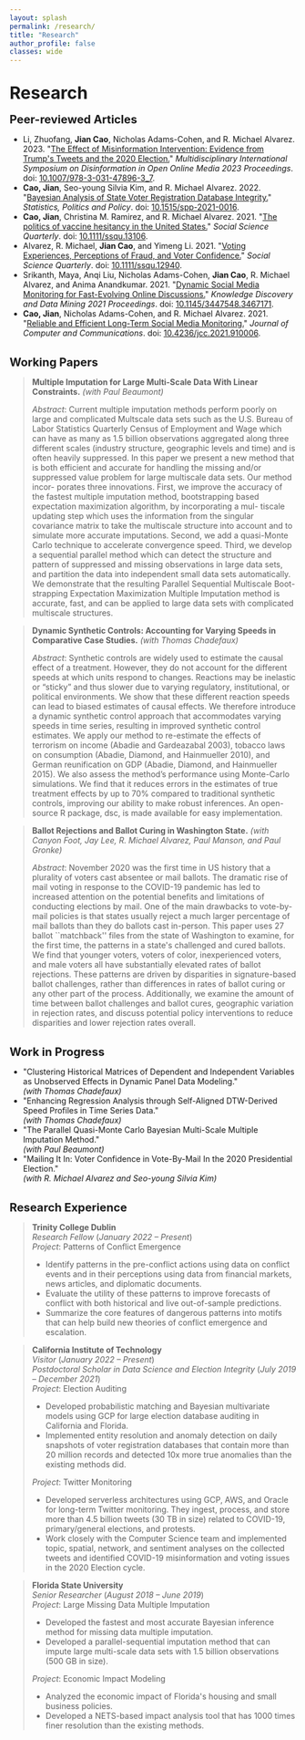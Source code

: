 ```yaml
---
layout: splash 
permalink: /research/
title: "Research"
author_profile: false
classes: wide
---
```


<br>
<span style="font-size: 30px; font-weight: bold;">Research</span>
<br>
<br>
<span style="font-size: 20px; font-weight: bold;">Peer-reviewed Articles</span>

- Li, Zhuofang, **Jian Cao**, Nicholas Adams-Cohen, and R. Michael Alvarez. 2023. "[The Effect of Misinformation Intervention: Evidence from Trump's Tweets and the 2020 Election.](/assets/papers/li2023effect.pdf)" _Multidisciplinary International Symposium on Disinformation in Open Online Media 2023 Proceedings_. doi: [10.1007/978-3-031-47896-3\_7](https://doi.org/10.1007/978-3-031-47896-3_7).
- **Cao, Jian**, Seo-young Silvia Kim, and R. Michael Alvarez. 2022. "[Bayesian Analysis of State Voter Registration Database Integrity.](/assets/papers/cao2022bayesian.pdf)" _Statistics, Politics and Policy_. doi: [10.1515/spp-2021-0016](https://doi.org/10.1515/spp-2021-0016).
- **Cao, Jian**, Christina M. Ramirez, and R. Michael Alvarez. 2021. "[The politics of vaccine hesitancy in the United States.](/assets/papers/cao2022politics.pdf)" _Social Science Quarterly_. doi: [10.1111/ssqu.13106](https://doi.org/10.1111/ssqu.13106).
- Alvarez, R. Michael, **Jian Cao**, and Yimeng Li. 2021. "[Voting Experiences, Perceptions of Fraud, and Voter Confidence.](/assets/papers/alvarez2021voting.pdf)" _Social Science Quarterly_. doi: [10.1111/ssqu.12940](https://doi.org/10.1111/ssqu.12940).
- Srikanth, Maya, Anqi Liu, Nicholas Adams-Cohen, **Jian Cao**, R. Michael Alvarez, and Anima Anandkumar. 2021. "[Dynamic Social Media Monitoring for Fast-Evolving Online Discussions.](/assets/papers/srikanth2021dynamic.pdf)" _Knowledge Discovery and Data Mining 2021 Proceedings_. doi: [10.1145/3447548.3467171](https://doi.org/10.1145/3447548.3467171).
- **Cao, Jian**, Nicholas Adams-Cohen, and R. Michael Alvarez. 2021. "[Reliable and Efficient Long-Term Social Media Monitoring.](/assets/papers/cao2020reliable.pdf)" _Journal of Computer and Communications_. doi: [10.4236/jcc.2021.910006](https://doi.org/10.4236/jcc.2021.910006).

<br>
<span style="font-size: 20px; font-weight: bold;">Working Papers</span>

> **Multiple Imputation for Large Multi-Scale Data With Linear Constraints.** _(with Paul Beaumont)_
>
> *Abstract*: Current multiple imputation methods perform poorly on large and complicated Multscale data sets such as the U.S. Bureau of Labor Statistics Quarterly Census of Employment and Wage which can have as many as 1.5 billion observations aggregated along three different scales (industry structure, geographic levels and time) and is often heavily suppressed. In this paper we present a new method that is both efficient and accurate for handling the missing and/or suppressed value problem for large multiscale data sets. Our method incor- porates three innovations. First, we improve the accuracy of the fastest multiple imputation method, bootstrapping based expectation maximization algorithm, by incorporating a mul- tiscale updating step which uses the information from the singular covariance matrix to take the multiscale structure into account and to simulate more accurate imputations. Second, we add a quasi-Monte Carlo technique to accelerate convergence speed. Third, we develop a sequential parallel method which can detect the structure and pattern of suppressed and missing observations in large data sets, and partition the data into independent small data sets automatically. We demonstrate that the resulting Parallel Sequential Multiscale Boot- strapping Expectation Maximization Multiple Imputation method is accurate, fast, and can be applied to large data sets with complicated multiscale structures.

> **Dynamic Synthetic Controls: Accounting for Varying Speeds in Comparative Case Studies.** _(with Thomas Chadefaux)_
>
> *Abstract*: Synthetic controls are widely used to estimate the causal effect of a treatment. However, they do not account for the different speeds at which units respond to changes. Reactions may be inelastic or “sticky” and thus slower due to varying regulatory, institutional, or political environments. We show that these different reaction speeds can lead to biased estimates of causal effects. We therefore introduce a dynamic synthetic control approach that accommodates varying speeds in time series, resulting in improved synthetic control estimates. We apply our method to re-estimate the effects of terrorism on income (Abadie and Gardeazabal 2003), tobacco laws on consumption (Abadie, Diamond, and Hainmueller 2010), and German reunification on GDP (Abadie, Diamond, and Hainmueller 2015). We also assess the method’s performance using Monte-Carlo simulations. We find that it reduces errors in the estimates of true treatment effects by up to 70% compared to traditional synthetic controls, improving our ability to make robust inferences. An open-source R package, dsc, is made available for easy implementation.

> **Ballot Rejections and Ballot Curing in Washington State.** _(with Canyon Foot, Jay Lee, R. Michael Alvarez, Paul Manson, and Paul Gronke)_
>
> *Abstract*: November 2020 was the first time in US history that a plurality of voters cast absentee or mail ballots. The dramatic rise of mail voting in response to the COVID-19 pandemic has led to increased attention on the potential benefits and limitations of conducting elections by mail. One of the main drawbacks to vote-by-mail policies is that states usually reject a much larger percentage of mail ballots than they do ballots cast in-person. This paper uses 27 ballot ``matchback'' files from the state of Washington to examine, for the first time, the patterns in a state's challenged and cured ballots. We find that younger voters, voters of color, inexperienced voters, and male voters all have substantially elevated rates of ballot rejections. These patterns are driven by disparities in signature-based ballot challenges, rather than differences in rates of ballot curing or any other part of the process. Additionally, we examine the amount of time between ballot challenges and ballot cures, geographic variation in rejection rates, and discuss potential policy interventions to reduce disparities and lower rejection rates overall.
 

<br>
<span style="font-size: 20px; font-weight: bold;">Work in Progress</span>

- "Clustering Historical Matrices of Dependent and Independent Variables as Unobserved Effects in Dynamic Panel Data Modeling."  
  _(with Thomas Chadefaux)_
- "Enhancing Regression Analysis through Self-Aligned DTW-Derived Speed Profiles in Time Series Data."  
  _(with Thomas Chadefaux)_
- "The Parallel Quasi-Monte Carlo Bayesian Multi-Scale Multiple Imputation Method."  
  _(with Paul Beaumont)_
- "Mailing It In: Voter Confidence in Vote-By-Mail In the 2020 Presidential Election."  
  _(with R. Michael Alvarez and Seo-young Silvia Kim)_


<br>
<span style="font-size: 20px; font-weight: bold;">Research Experience</span>

> **Trinity College Dublin**  
> _Research Fellow_ (_January 2022 – Present_)  
> _Project_: Patterns of Conflict Emergence
> - Identify patterns in the pre-conflict actions using data on conflict events and in their perceptions using data from financial markets, news articles, and diplomatic documents.
> - Evaluate the utility of these patterns to improve forecasts of conflict with both historical and live out-of-sample predictions.
> - Summarize the core features of dangerous patterns into motifs that can help build new theories of conflict emergence and escalation.

> **California Institute of Technology**  
> _Visitor_ (_January 2022 – Present_)  
> _Postdoctoral Scholar in Data Science and Election Integrity_ (_July 2019 – December 2021_)  
> _Project_: Election Auditing
> - Developed probabilistic matching and Bayesian multivariate models using GCP for large election database auditing in California and Florida.
> - Implemented entity resolution and anomaly detection on daily snapshots of voter registration databases that contain more than 20 million records and detected 10x more true anomalies than the existing methods did.
>   
> _Project_: Twitter Monitoring
> - Developed serverless architectures using GCP, AWS, and Oracle for long-term Twitter monitoring. They ingest, process, and store more than 4.5 billion tweets (30 TB in size) related to COVID-19, primary/general elections, and protests.
> - Work closely with the Computer Science team and implemented topic, spatial, network, and sentiment analyses on the collected tweets and identified COVID-19 misinformation and voting issues in the 2020 Election cycle.

> **Florida State University**  
> _Senior Researcher_ (_August 2018 – June 2019_)  
> _Project_: Large Missing Data Multiple Imputation
> - Developed the fastest and most accurate Bayesian inference method for missing data multiple imputation.
> - Developed a parallel-sequential imputation method that can impute large multi-scale data sets with 1.5 billion observations (500 GB in size).
>   
> _Project_: Economic Impact Modeling
> - Analyzed the economic impact of Florida's housing and small business policies.
> - Developed a NETS-based impact analysis tool that has 1000 times finer resolution than the existing methods.
